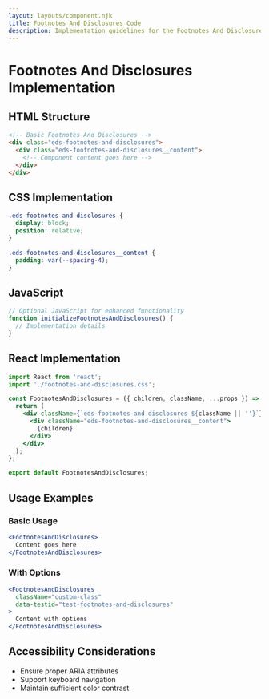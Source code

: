 ```yaml
---
layout: layouts/component.njk
title: Footnotes And Disclosures Code
description: Implementation guidelines for the Footnotes And Disclosures component
---
```


# Footnotes And Disclosures Implementation

## HTML Structure

```html
<!-- Basic Footnotes And Disclosures -->
<div class="eds-footnotes-and-disclosures">
  <div class="eds-footnotes-and-disclosures__content">
    <!-- Component content goes here -->
  </div>
</div>
```

## CSS Implementation

```css
.eds-footnotes-and-disclosures {
  display: block;
  position: relative;
}

.eds-footnotes-and-disclosures__content {
  padding: var(--spacing-4);
}
```

## JavaScript

```javascript
// Optional JavaScript for enhanced functionality
function initializeFootnotesAndDisclosures() {
  // Implementation details
}
```

## React Implementation

```jsx
import React from 'react';
import './footnotes-and-disclosures.css';

const FootnotesAndDisclosures = ({ children, className, ...props }) => {
  return (
    <div className={`eds-footnotes-and-disclosures ${className || ''}`} {...props}>
      <div className="eds-footnotes-and-disclosures__content">
        {children}
      </div>
    </div>
  );
};

export default FootnotesAndDisclosures;
```

## Usage Examples

### Basic Usage

```jsx
<FootnotesAndDisclosures>
  Content goes here
</FootnotesAndDisclosures>
```

### With Options

```jsx
<FootnotesAndDisclosures 
  className="custom-class"
  data-testid="test-footnotes-and-disclosures"
>
  Content with options
</FootnotesAndDisclosures>
```

## Accessibility Considerations

- Ensure proper ARIA attributes
- Support keyboard navigation
- Maintain sufficient color contrast
